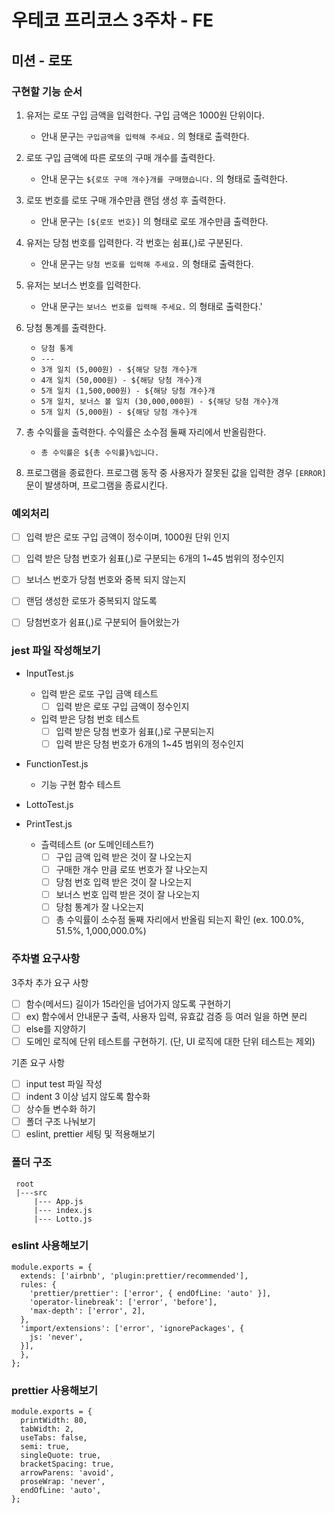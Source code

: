 # 우테코 프리코스 3주차 - FE

## 미션 - 로또

### 구현할 기능 순서

1. 유저는 로또 구입 금액을 입력한다. 구입 금액은 1000원 단위이다.

   - 안내 문구는 `구입금액을 입력해 주세요.` 의 형태로 출력한다.

2. 로또 구입 금액에 따른 로또의 구매 개수를 출력한다.

   - 안내 문구는 `${로또 구매 개수}개를 구매했습니다.` 의 형태로 출력한다.

3. 로또 번호를 로또 구매 개수만큼 랜덤 생성 후 출력한다.

   - 안내 문구는 `[${로또 번호}]` 의 형태로 로또 개수만큼 출력한다.

4. 유저는 당첨 번호를 입력한다. 각 번호는 쉼표(,)로 구분된다.

   - 안내 문구는 `당첨 번호를 입력해 주세요.` 의 형태로 출력한다.

5. 유저는 보너스 번호를 입력한다.

   - 안내 문구는 `보너스 번호를 입력해 주세요.` 의 형태로 출력한다.'

6. 당첨 통계를 출력한다.

   - `당첨 통계`
   - `---`
   - `3개 일치 (5,000원) - ${해당 당첨 개수}개`
   - `4개 일치 (50,000원) - ${해당 당첨 개수}개`
   - `5개 일치 (1,500,000원) - ${해당 당첨 개수}개`
   - `5개 일치, 보너스 볼 일치 (30,000,000원) - ${해당 당첨 개수}개`
   - `5개 일치 (5,000원) - ${해당 당첨 개수}개`

7. 총 수익률을 출력한다. 수익률은 소수점 둘째 자리에서 반올림한다. 

   - `총 수익률은 ${총 수익률}%입니다.`

8. 프로그램을 종료한다. 프로그램 동작 중 사용자가 잘못된 값을 입력한 경우 `[ERROR]` 문이 발생하며, 프로그램을 종료시킨다.


### 예외처리

- [ ] 입력 받은 로또 구입 금액이 정수이며, 1000원 단위 인지
- [ ] 입력 받은 당첨 번호가 쉼표(,)로 구분되는 6개의 1~45 범위의 정수인지
- [ ] 보너스 번호가 당첨 번호와 중복 되지 않는지
- [ ] 랜덤 생성한 로또가 중복되지 않도록
- [ ] 당첨번호가 쉼표(,)로 구분되어 들어왔는가


### jest 파일 작성해보기

- InputTest.js
  - 입력 받은 로또 구입 금액 테스트
    - [ ] 입력 받은 로또 구입 금액이 정수인지

  - 입력 받은 당첨 번호 테스트
    - [ ] 입력 받은 당첨 번호가 쉼표(,)로 구분되는지
    - [ ] 입력 받은 당첨 번호가 6개의 1~45 범위의 정수인지

- FunctionTest.js
  - 기능 구현 함수 테스트

- LottoTest.js

- PrintTest.js
  - 츨력테스트 (or 도메인테스트?)
    - [ ] 구입 금액 입력 받은 것이 잘 나오는지
    - [ ] 구매한 개수 만큼 로또 번호가 잘 나오는지
    - [ ] 당첨 번호 입력 받은 것이 잘 나오는지
    - [ ] 보너스 번호 입력 받은 것이 잘 나오는지
    - [ ] 당첨 통계가 잘 나오는지
    - [ ] 총 수익률이 소수점 둘째 자리에서 반올림 되는지 확인 (ex. 100.0%, 51.5%, 1,000,000.0%)

### 주차별 요구사항

  3주차 추가 요구 사항
- [ ] 함수(메서드) 길이가 15라인을 넘어가지 않도록 구현하기
- [ ] ex) 함수에서 안내문구 출력, 사용자 입력, 유효값 검증 등 여러 일을 하면 분리
- [ ] else를 지양하기
- [ ] 도메인 로직에 단위 테스트를 구현하기. (단, UI 로직에 대한 단위 테스트는 제외)

기존 요구 사항

- [ ] input test 파일 작성
- [ ] indent 3 이상 넘지 않도록 함수화
- [ ] 상수들 변수화 하기
- [ ] 폴더 구조 나눠보기
- [ ] eslint, prettier 세팅 및 적용해보기

### 폴더 구조

```
 root
 |---src
     |--- App.js
     |--- index.js
     |--- Lotto.js
```

### eslint 사용해보기

```
module.exports = {
  extends: ['airbnb', 'plugin:prettier/recommended'],
  rules: {
    'prettier/prettier': ['error', { endOfLine: 'auto' }],
    'operator-linebreak': ['error', 'before'],
    'max-depth': ['error', 2],
  },
  'import/extensions': ['error', 'ignorePackages', {
    js: 'never',
  }],
  },
};
```

### prettier 사용해보기

```
module.exports = {
  printWidth: 80,
  tabWidth: 2,
  useTabs: false,
  semi: true,
  singleQuote: true,
  bracketSpacing: true,
  arrowParens: 'avoid',
  proseWrap: 'never',
  endOfLine: 'auto',
};
```


